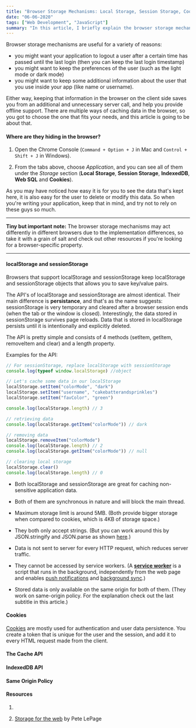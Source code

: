 ```yaml
---
title: "Browser Storage Mechanisms: Local Storage, Session Storage, Cookies and more"
date: "06-06-2020"
tags: ["Web Development", "JavaScript"]
summary: "In this article, I briefly explain the browser storage mechanism and their differences from each other."
---
```


Browser storage mechanisms are useful for a variety of reasons:

- you might want your application to logout a user after a certain time has passed until the last login (then you can keep the last login timestamp)
- you might want to keep the preferences of the user (such as the light mode or dark mode)
- you might want to keep some additional information about the user that you use inside your app (like name or username).

Either way, keeping that information in the browser on the client side saves you from an additional and unnecessary server call, and help you provide offline support. There are multiple ways of caching data in the browser, so you got to choose the one that fits your needs, and this article is going to be about that.

#### Where are they hiding in the browser?

1. Open the Chrome Console (`Command + Option + J` in Mac and `Control + Shift + J` in Windows).

2. From the tabs above, choose _Application_, and you can see all of them under the _Storage_ section (**Local Storage**, **Session Storage**, **IndexedDB**, **Web SQL** and **Cookies**).

As you may have noticed how easy it is for you to see the data that's kept here, it is also easy for the user to delete or modify this data. So when you're writing your application, keep that in mind, and try not to rely on these guys so much.

---

**Tiny but important note:** The browser storage mechanisms may act differently in different browsers due to the implementation differences, so take it with a grain of salt and check out other resources if you're looking for a browser-specific property.

---

#### localStorage and sessionStorage

Browsers that support localStorage and sessionStorage keep localStorage and sessionStorage objects that allows you to save key/value pairs.

The API's of localStorage and sessionStorage are almost identical. Their main difference is **persistance**, and that's as the name suggests: sessionStorage is very temporary and cleared after a browser session ends (when the tab or the window is closed). Interestingly, the data stored in sessionStorage survives page reloads. Data that is stored in localStorage persists until it is intentionally and explicitly deleted.

The API is pretty simple and consists of 4 methods (setItem, getItem, removeItem and clear) and a length property.

Examples for the API:

```javascript
// For sessionStorage, replace localStorage with sessionStorage
console.log(typeof window.localStorage) //object

// Let's cache some data in our localStorage
localStorage.setItem("colorMode", "dark")
localStorage.setItem("username", "cakebatterandsprinkles")
localStorage.setItem("favColor", "green")

console.log(localStorage.length) // 3

// retrieving data
console.log(localStorage.getItem("colorMode")) // dark

// removing data
localStorage.removeItem("colorMode")
console.log(localStorage.length) // 2
console.log(localStorage.getItem("colorMode")) // null

// clearing local storage
localStorage.clear()
console.log(localStorage.length) // 0
```

- Both localStorage and sessionStorage are great for caching non-sensitive application data.

- Both of them are synchronous in nature and will block the main thread.

- Maximum storage limit is around 5MB. (Both provide bigger storage when compared to cookies, which is 4KB of storage space.)

- They both only accept strings. (But you can work around this by JSON.stringify and JSON.parse as shown [here](https://stackoverflow.com/questions/2010892/storing-objects-in-html5-localstorage?noredirect=1&lq=1).)

- Data is not sent to server for every HTTP request, which reduces server traffic.

- They cannot be accessed by service workers. (A **[service worker](https://developers.google.com/web/fundamentals/primers/service-workers)** is a script that runs in the background, independently from the web page and enables [push notifications](https://developers.google.com/web/updates/2015/03/push-notifications-on-the-open-web) and [background sync](https://developers.google.com/web/updates/2015/12/background-sync).)

- Stored data is only available on the same origin for both of them. (They work on same-origin policy. For the explanation check out the last subtitle in this article.)

#### Cookies

[Cookies](https://en.wikipedia.org/wiki/HTTP_cookie) are mostly used for authentication and user data persistence. You create a token that is unique for the user and the session, and add it to every HTML request made from the client.

#### The Cache API

#### IndexedDB API

#### Same Origin Policy

#### Resources

1.

2. [Storage for the web](https://web.dev/storage-for-the-web/) by Pete LePage

